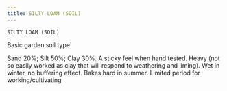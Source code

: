 ```yaml
---
title: SILTY LOAM (SOIL)
---
```

`SILTY LOAM (SOIL)`

Basic garden soil type`

Sand 20%;                                         Silt 50%;                                      Clay 30%.
A sticky feel when hand tested.  Heavy (not so easily worked as clay that will respond to weathering and liming).  Wet in winter, no buffering effect.  Bakes hard in summer. Limited period for working/cultivating

